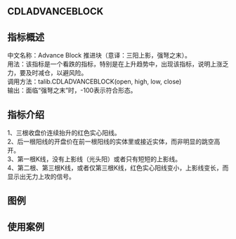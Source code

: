 ## CDLADVANCEBLOCK

## 指标概述
中文名称：Advance Block 推进块（意译：三阳上影，强弩之末）。<br>
用法：该指标是一个看跌的指标，特别是在上升趋势中，出现该指标，说明上涨乏力，要及时减仓，以避风险。<br>
调用方法：talib.CDLADVANCEBLOCK(open, high, low, close)<br>
输出：面临“强弩之末”时，-100表示符合形态。<br>

## 指标介绍
1、三根收盘价连续抬升的红色实心阳线。<br>
2、后一根阳线的开盘价在前一根阳线的实体里或接近实体，而非明显的跳空高开。<br>
3、第一根K线，没有上影线（光头阳）或者只有短短的上影线。<br>
4、第二根、第三根K线，或者仅第三根K线，红色实心阳线变小，上影线变长，而显示出无力上攻的信号。<br>

## 图例

## 使用案例
